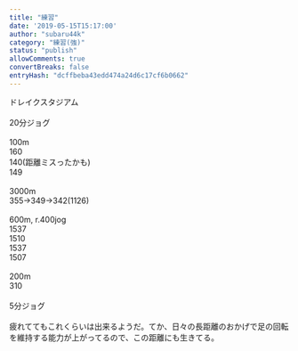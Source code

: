 ```yaml
---
title: "練習"
date: '2019-05-15T15:17:00'
author: "subaru44k"
category: "練習(強)"
status: "publish"
allowComments: true
convertBreaks: false
entryHash: "dcffbeba43edd474a24d6c17cf6b0662"
---
```

ドレイクスタジアム<br>
<br>
20分ジョグ<br>
<br>
100m<br>
160<br>
140(距離ミスったかも)<br>
149<br>
<br>
3000m<br>
355→349→342(1126)<br>
<br>
600m, r.400jog<br>
1537<br>
1510<br>
1537<br>
1507<br>
<br>
200m<br>
310<br>
<br>
5分ジョグ<br>
<br>
疲れててもこれくらいは出来るようだ。てか、日々の長距離のおかげで足の回転を維持する能力が上がってるので、この距離にも生きてる。
